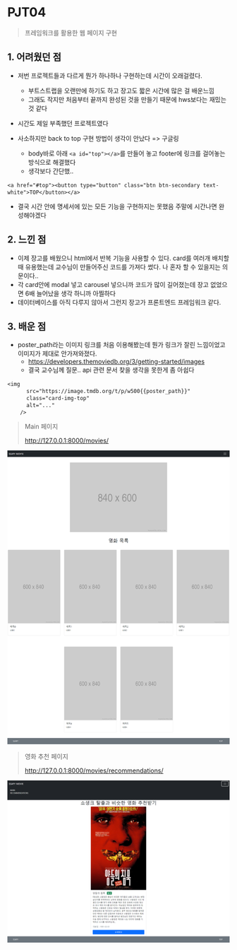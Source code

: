 # PJT04

> 프레임워크를 활용한 웹 페이지 구현

## 1. 어려웠던 점

- 저번 프로젝트들과 다르게 뭔가 하나하나 구현하는데 시간이 오래걸렸다.
  - 부트스트랩을 오랜만에 하기도 하고 장고도 짧은 시간에 많은 걸 배운느낌
  - 그래도 작지만 처음부터 끝까지 완성된 것을 만들기 때문에 hws보다는 재밌는 것 같다
- 시간도 제일 부족했던 프로젝트였다

- 사소하지만 back to top 구현 방법이 생각이 안났다 => 구글링
  - body바로 아래 `<a id="top"></a>`를 만들어 놓고 footer에 링크를 걸어놓는 방식으로 해결했다
  - 생각보다 간단했..

```django
<a href="#top"><button type="button" class="btn btn-secondary text-white">TOP</button></a>
```

- 결국 시간 안에 명세서에 있는 모든 기능을 구현하지는 못했음 주말에 시간나면 완성해야겠다

## 2. 느낀 점

- 이제 장고를 배웠으니 html에서 반복 기능을 사용할 수 있다. card를 여러개 배치할 때 유용했는데 교수님이 만들어주신 코드를 가져다 썼다. 나 혼자 할 수 있을지는 의문이다.. 
- 각 card안에 modal 넣고 carousel 넣으니까 코드가 많이 길어졌는데 장고 없었으면 6배 늘어났을 생각 하니까 아찔하다
- 데이터베이스를 아직 다루지 않아서 그런지 장고가 프론트엔드 프레임워크 같다.

## 3. 배운 점

- poster_path라는 이미지 링크를 처음 이용해봤는데 뭔가 링크가 잘린 느낌이었고 이미지가 제대로 안가져와졌다.
  - https://developers.themoviedb.org/3/getting-started/images	
  - 결국 교수님께 질문.. api 관련 문서 찾을 생각을 못한게 좀 아쉽다

```django
<img
      src="https://image.tmdb.org/t/p/w500{{poster_path}}"
      class="card-img-top"
      alt="..."
    />
```

> Main 페이지
>
> http://127.0.0.1:8000/movies/

![image-20220304175003479](README.assets/image-20220304175003479.png)

> 영화 추천 페이지
>
> http://127.0.0.1:8000/movies/recommendations/

![image-20220304175052956](README.assets/image-20220304175052956.png)

